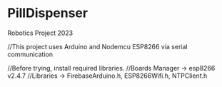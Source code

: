 # PillDispenser
Robotics Project 2023

//This project uses Arduino and Nodemcu ESP8266 via serial communication


//Before trying, install required libraries.
//Boards Manager -> esp8266 v2.4.7
//Libraries -> FirebaseArduino.h, ESP8266Wifi.h, NTPClient.h
